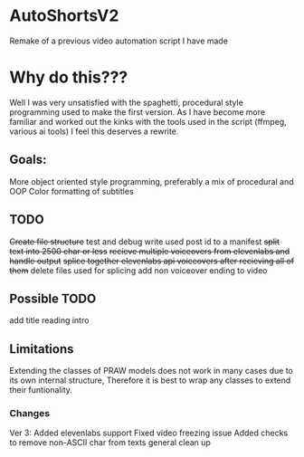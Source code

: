 # AutoShortsV2
Remake of a previous video automation script I have made

# Why do this???
Well I was very unsatisfied with the spaghetti, procedural style programming used to make the first version. 
As I have become more familiar and worked out the kinks with the tools used in the script (ffmpeg, various ai tools) 
I feel this deserves a rewrite.

## Goals:
More object oriented style programming, preferably a mix of procedural and OOP
Color formatting of subtitles


## TODO
~~Create file structure~~
test and debug
write used post id to a manifest
~~split text into 2500 char or less~~
~~recieve multiple voiceovers from elevenlabs and handle output~~
~~splice together elevenlabs api voiceovers after recieving all of them~~
delete files used for splicing
add non voiceover ending to video


## Possible TODO
add title reading intro

## Limitations
Extending the classes of PRAW models does not work in many cases due to its own internal structure,
Therefore it is best to wrap any classes to extend their funtionality.

### Changes
Ver 3:
Added elevenlabs support
Fixed video freezing issue
Added checks to remove non-ASCII char from texts
general clean up